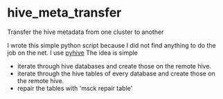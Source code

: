 # hive_meta_transfer
Transfer the hive metadata from one cluster to another

I wrote this simple python script because I did not find anything to do the job on the net.
I use [pyhive](https://github.com/dropbox/PyHive)
The idea is simple 
- iterate through hive databases and create those on the remote hive.  
- iterate through the hive tables of every database and create those on the remote hive.
- repair the tables with 'msck repair table'
